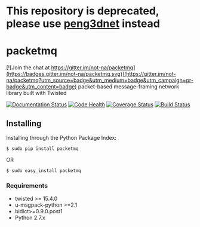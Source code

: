 # This repository is deprecated, please use [peng3dnet](https://github.com/not-na/peng3dnet) instead

# packetmq

[![Join the chat at https://gitter.im/not-na/packetmq](https://badges.gitter.im/not-na/packetmq.svg)](https://gitter.im/not-na/packetmq?utm_source=badge&utm_medium=badge&utm_campaign=pr-badge&utm_content=badge)
packet-based message-framing network library built with Twisted

[![Documentation Status](http://readthedocs.org/projects/packetmq/badge/?version=latest)](http://packetmq.readthedocs.org/en/latest/?badge=latest)
[![Code Health](https://landscape.io/github/not-na/packetmq/master/landscape.svg?style=flat)](https://landscape.io/github/not-na/packetmq/master)
[![Coverage Status](https://coveralls.io/repos/not-na/packetmq/badge.svg?branch=master&service=github)](https://coveralls.io/github/not-na/packetmq?branch=master)
[![Build Status](https://travis-ci.org/not-na/packetmq.svg?branch=master)](https://travis-ci.org/not-na/packetmq)

## Installing

Installing through the Python Package Index:

    $ sudo pip install packetmq
OR

    $ sudo easy_install packetmq

### Requirements

* twisted >= 15.4.0
* u-msgpack-python >=2.1
* bidict>=0.9.0.post1
* Python 2.7.x
